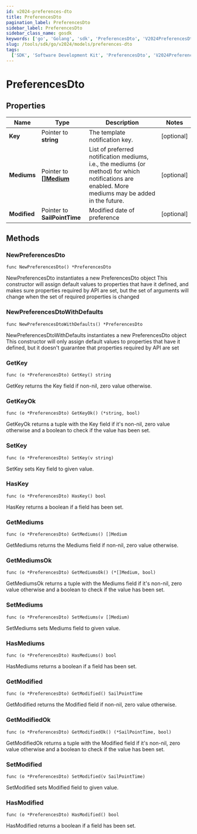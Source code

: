 ```yaml
---
id: v2024-preferences-dto
title: PreferencesDto
pagination_label: PreferencesDto
sidebar_label: PreferencesDto
sidebar_class_name: gosdk
keywords: ['go', 'Golang', 'sdk', 'PreferencesDto', 'V2024PreferencesDto']
slug: /tools/sdk/go/v2024/models/preferences-dto
tags:
  ['SDK', 'Software Development Kit', 'PreferencesDto', 'V2024PreferencesDto']
---
```


# PreferencesDto

## Properties

| Name | Type | Description | Notes |
| --- | --- | --- | --- |
| **Key** | Pointer to **string** | The template notification key. | [optional] |
| **Mediums** | Pointer to [**[]Medium**](medium) | List of preferred notification mediums, i.e., the mediums (or method) for which notifications are enabled. More mediums may be added in the future. | [optional] |
| **Modified** | Pointer to **SailPointTime** | Modified date of preference | [optional] |

## Methods

### NewPreferencesDto

`func NewPreferencesDto() *PreferencesDto`

NewPreferencesDto instantiates a new PreferencesDto object This constructor will assign default values to properties that have it defined, and makes sure properties required by API are set, but the set of arguments will change when the set of required properties is changed

### NewPreferencesDtoWithDefaults

`func NewPreferencesDtoWithDefaults() *PreferencesDto`

NewPreferencesDtoWithDefaults instantiates a new PreferencesDto object This constructor will only assign default values to properties that have it defined, but it doesn't guarantee that properties required by API are set

### GetKey

`func (o *PreferencesDto) GetKey() string`

GetKey returns the Key field if non-nil, zero value otherwise.

### GetKeyOk

`func (o *PreferencesDto) GetKeyOk() (*string, bool)`

GetKeyOk returns a tuple with the Key field if it's non-nil, zero value otherwise and a boolean to check if the value has been set.

### SetKey

`func (o *PreferencesDto) SetKey(v string)`

SetKey sets Key field to given value.

### HasKey

`func (o *PreferencesDto) HasKey() bool`

HasKey returns a boolean if a field has been set.

### GetMediums

`func (o *PreferencesDto) GetMediums() []Medium`

GetMediums returns the Mediums field if non-nil, zero value otherwise.

### GetMediumsOk

`func (o *PreferencesDto) GetMediumsOk() (*[]Medium, bool)`

GetMediumsOk returns a tuple with the Mediums field if it's non-nil, zero value otherwise and a boolean to check if the value has been set.

### SetMediums

`func (o *PreferencesDto) SetMediums(v []Medium)`

SetMediums sets Mediums field to given value.

### HasMediums

`func (o *PreferencesDto) HasMediums() bool`

HasMediums returns a boolean if a field has been set.

### GetModified

`func (o *PreferencesDto) GetModified() SailPointTime`

GetModified returns the Modified field if non-nil, zero value otherwise.

### GetModifiedOk

`func (o *PreferencesDto) GetModifiedOk() (*SailPointTime, bool)`

GetModifiedOk returns a tuple with the Modified field if it's non-nil, zero value otherwise and a boolean to check if the value has been set.

### SetModified

`func (o *PreferencesDto) SetModified(v SailPointTime)`

SetModified sets Modified field to given value.

### HasModified

`func (o *PreferencesDto) HasModified() bool`

HasModified returns a boolean if a field has been set.
